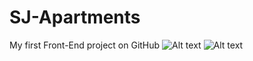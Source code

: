 # SJ-Apartments
My first Front-End project on GitHub
![Alt text](/screenshots/header.png?raw=true "Top screenshot")
![Alt text](/screenshots/footer.png?raw=true "Bottom screenshot")
